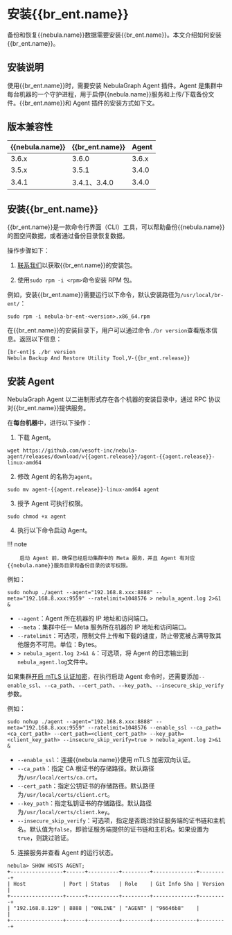 # 安装{{br_ent.name}}

备份和恢复{{nebula.name}}数据需要安装{{br_ent.name}}。本文介绍如何安装{{br_ent.name}}。

## 安装说明

使用{{br_ent.name}}时，需要安装 NebulaGraph Agent 插件。Agent 是集群中每台机器的一个守护进程，用于启停{{nebula.name}}服务和上传/下载备份文件。{{br_ent.name}}和 Agent 插件的安装方式如下文。

## 版本兼容性

|{{nebula.name}}|{{br_ent.name}}|Agent |
|:---|:---|:---|
|3.6.x|3.6.0|3.6.x|
|3.5.x|3.5.1|3.4.0|
|3.4.1|3.4.1、3.4.0|3.4.0|

## 安装{{br_ent.name}}

{{br_ent.name}}是一款命令行界面（CLI）工具，可以帮助备份{{nebula.name}}的图空间数据，或者通过备份目录恢复数据。

操作步骤如下：

1. [联系我们](https://yueshu.com.cn/contact)以获取{{br_ent.name}}的安装包。

2. 使用`sudo rpm -i <rpm>`命令安装 RPM 包。
  <!-- 发版前需确认操作步骤及包名 -->
  例如，安装{{br_ent.name}}需要运行以下命令，默认安装路径为`/usr/local/br-ent/`：

  `sudo rpm -i nebula-br-ent-<version>.x86_64.rpm`

在{{br_ent.name}}的安装目录下，用户可以通过命令`./br version`查看版本信息。返回以下信息：

```
[br-ent]$ ./br version
Nebula Backup And Restore Utility Tool,V-{{br_ent.release}}
```

## 安装 Agent 

NebulaGraph Agent 以二进制形式存在各个机器的安装目录中，通过 RPC 协议对{{br_ent.name}}提供服务。

在**每台机器**中，进行以下操作：

1. 下载 Agent。

  ```
  wget https://github.com/vesoft-inc/nebula-agent/releases/download/v{{agent.release}}/agent-{{agent.release}}-linux-amd64
  ```

2. 修改 Agent 的名称为`agent`。

  ```
  sudo mv agent-{{agent.release}}-linux-amd64 agent
  ```

3. 授予 Agent 可执行权限。
  
  ```
  sudo chmod +x agent
  ```

4. 执行以下命令启动 Agent。
  
  !!! note

        启动 Agent 前，确保已经启动集群中的 Meta 服务，并且 Agent 有对应{{nebula.name}}服务目录和备份目录的读写权限。

  例如：

  ```
  sudo nohup ./agent --agent="192.168.8.xxx:8888" --meta="192.168.8.xxx:9559" --ratelimit=1048576 > nebula_agent.log 2>&1 &
  ```
  - `--agent`：Agent 所在机器的 IP 地址和访问端口。
  - `--meta`：集群中任一 Meta 服务所在机器的 IP 地址和访问端口。
  - `--ratelimit`：可选项，限制文件上传和下载的速度，防止带宽被占满导致其他服务不可用。单位：Bytes。
  - `> nebula_agent.log 2>&1 &`：可选项，将 Agent 的日志输出到`nebula_agent.log`文件中。

  如果集群[开启 mTLS 认证加密](../7.data-security/4.ssl.md)，在执行启动 Agent 命令时，还需要添加`--enable_ssl`、`--ca_path`、`--cert_path`、`--key_path`、`--insecure_skip_verify`参数。
  
  例如：

  ```
  sudo nohup ./agent --agent="192.168.8.xxx:8888" --meta="192.168.8.xxx:9559" --ratelimit=1048576 --enable_ssl --ca_path=<ca_cert_path> --cert_path=<client_cert_path> --key_path=<client_key_path> --insecure_skip_verify=true > nebula_agent.log 2>&1 &
  ```

  - `--enable_ssl`：连接{{nebula.name}}使用 mTLS 加密双向认证。
  - `--ca_path`：指定 CA 根证书的存储路径。默认路径为`/usr/local/certs/ca.crt`。
  - `--cert_path`：指定公钥证书的存储路径。默认路径为`/usr/local/certs/client.crt`。
  - `--key_path`：指定私钥证书的存储路径。默认路径为`/usr/local/certs/client.key`。
  - `--insecure_skip_verify`：可选项，指定是否跳过验证服务端的证书链和主机名。默认值为`false`，即验证服务端提供的证书链和主机名。如果设置为`true`，则跳过验证。

5. 连接服务并查看 Agent 的运行状态。
  
  ```
  nebula> SHOW HOSTS AGENT;
  +-----------------+------+----------+---------+--------------+---------+
  | Host            | Port | Status   | Role    | Git Info Sha | Version |
  +-----------------+------+----------+---------+--------------+---------+
  | "192.168.8.129" | 8888 | "ONLINE" | "AGENT" | "96646b8"    |         |
  +-----------------+------+----------+---------+--------------+---------+  
  ```